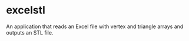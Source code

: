# excelstl
 An application that reads an Excel file with vertex and triangle arrays and outputs an STL file.
